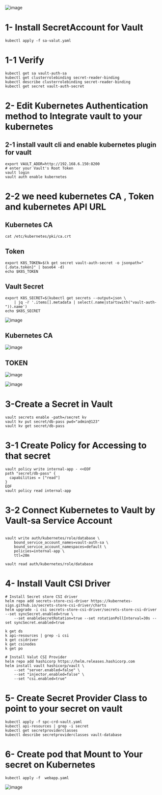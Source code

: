 ![image](https://github.com/user-attachments/assets/eb233f90-2038-452b-aab4-ecd39a640aba)

# 1- Install SecretAccount for Vault
```
kubectl apply -f sa-valut.yaml
```
# 1-1 Verify 
```
kubectl get sa vault-auth-sa
kubectl get clusterrolebinding secret-reader-binding
kubectl describe clusterrolebinding secret-reader-binding
kubectl get secret vault-auth-secret
```

# 2- Edit Kubernetes Authentication method to Integrate vault to your kubernetes
## 2-1 install vault cli and enable kubernetes plugin for vault
```
export VAULT_ADDR=http://192.168.6.150:8200
# enter your Vault's Root Token
vault login  
vault auth enable kubernetes
```

# 2-2 we need kubernetes CA , Token and kubernetes API URL
## Kubernetes CA
```
cat /etc/kubernetes/pki/ca.crt
```
## Token
```
export K8S_TOKEN=$(k get secret vault-auth-secret -o jsonpath="{.data.token}" | base64 -d)
echo $K8S_TOKEN
```
## Vault Secret 
```
export K8S_SECRET=$(kubectl get secrets --output=json \
    | jq -r '.items[].metadata | select(.name|startswith("vault-auth-")).name')
echo $K8S_SECRET
```

![image](https://github.com/user-attachments/assets/d0f06359-6cd8-4f0c-ab46-61fde601691e)

## Kubernetes CA 
![image](https://github.com/user-attachments/assets/201940e1-2b9e-4d2a-8104-3c7d8e057210)
## TOKEN 
![image](https://github.com/user-attachments/assets/1f02139c-e096-4793-bc21-4ade6ba34e33)

![image](https://github.com/user-attachments/assets/55658981-875f-4aa1-a6a6-16e39bc74bf2)

# 3-Create a Secret in Vault
```
vault secrets enable -path=/secret kv
vault kv put secret/db-pass pwd="admin@123"
vault kv get secret/db-pass
```
# 3-1 Create Policy for Accessing to that secret
```
vault policy write internal-app - <<EOF
path "secret/db-pass" {
  capabilities = ["read"]
}
EOF
vault policy read internal-app
```
# 3-2 Connect Kubernetes to Vault by Vault-sa Service Account
```

vault write auth/kubernetes/role/database \
    bound_service_account_names=vault-auth-sa \
    bound_service_account_namespaces=default \
    policies=internal-app \
    ttl=20m

vault read auth/kubernetes/role/database
```
# 4- Install Vault CSI Driver 
```
# Install Secret store CSI driver
helm repo add secrets-store-csi-driver https://kubernetes-sigs.github.io/secrets-store-csi-driver/charts
helm upgrade -i csi secrets-store-csi-driver/secrets-store-csi-driver --set syncSecret.enabled=true \
    --set enableSecretRotation=true --set rotationPollInterval=30s --set syncSecret.enabled=true

k get ds
k api-resources | grep -i csi
k get csidriver
k get csinodes
k get po

# Install Valut CSI Provider
helm repo add hashicorp https://helm.releases.hashicorp.com
helm install vault hashicorp/vault \
    --set "server.enabled=false" \
    --set "injector.enabled=false" \
    --set "csi.enabled=true"

```
# 5- Create Secret Provider Class to point to your secret on vault 
```
kubectl apply -f spc-crd-vault.yaml
kubectl api-resources | grep -i secret
kubectl get secretproviderclasses
kubectl describe secretproviderclasses vault-database
```
# 6- Create pod that Mount to Your secret on Kubernetes
```
kubectl apply -f  webapp.yaml
```
![image](https://github.com/user-attachments/assets/4706f92d-beb7-42de-990f-81e3b316e966)
